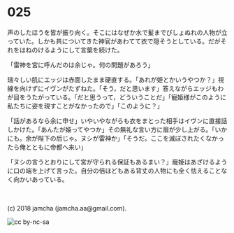 # 025

声のしたほうを皆が振り向く。そこにはなぜか水で髪までびしょぬれの人物が立っていた。しかも共についてきた神官があわてて衣で隠そうとしている。だがそれをはねのけるようにして言葉を続けた。  

「雷神を宮に呼んだのは余じゃ。何の問題があろう」  

瑞々しい肌にエッジは赤面したまま硬直する。「あれが姫とかいうやつか？」視線を向けずにイヴンがたずねた。「そう，だと思います」答えながらエッジもわが目をうたがっている。「だと思うって，どういうことだ」「寵姫様がこのように私たちに姿を現すことがなかったので」「このように？」  

「話があるなら余に申せ」いやいやながらも衣をまとった相手はイヴンに直接話しかけた。「あんたが姫ってやつか」その無礼な言い方に眉が少し上がる。「いかにも。余が陛下の后じゃ。ヌシが雷神か」「そうだ。ここを滅ぼされたくなかったら俺とともに帝都へ来い」  

「ヌシの言うとおりにして宮が守られる保証もあるまい？」寵姫はあざけるように口の端を上げて言った。自分の倍ほどもある背丈の人物にも全く怯えることなく向かいあっている。  

<br>  
<br>  
(c) 2018 jamcha (jamcha.aa@gmail.com).  

![cc by-nc-sa](http://i.creativecommons.org/l/by-nc-sa/4.0/88x31.png)